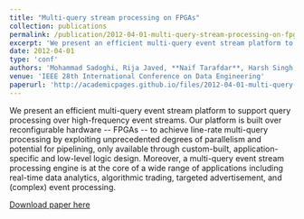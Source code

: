 ```yaml
---
title: "Multi-query stream processing on FPGAs"
collection: publications
permalink: /publication/2012-04-01-multi-query-stream-processing-on-fpgas
excerpt: 'We present an efficient multi-query event stream platform to support query processing over high-frequency event streams. Our platform is built over reconfigurable hardware -- FPGAs -- to achieve line-rate multi-query processing by exploiting unprecedented degrees of parallelism and potential for pipelining, only available through custom-built, application-specific and low-level logic design.'
date: 2012-04-01
type: 'conf'
authors: 'Mohammad Sadoghi, Rija Javed, **Naif Tarafdar**, Harsh Singh, Rohan Palaniappan, Hans-Arno Jacobsen'
venue: 'IEEE 28th International Conference on Data Engineering'
paperurl: 'http://academicpages.github.io/files/2012-04-01-multi-query-stream-processing-on-fpgas.pdf'
---
```

We present an efficient multi-query event stream platform to support query processing over high-frequency event streams. Our platform is built over reconfigurable hardware -- FPGAs -- to achieve line-rate multi-query processing by exploiting unprecedented degrees of parallelism and potential for pipelining, only available through custom-built, application-specific and low-level logic design. Moreover, a multi-query event stream processing engine is at the core of a wide range of applications including real-time data analytics, algorithmic trading, targeted advertisement, and (complex) event processing.

[Download paper here](http://tarafdar.github.io/files/2012-04-01-multi-query-stream-processing-on-fpgas.pdf)

